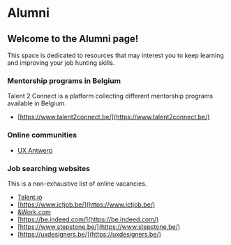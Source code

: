 # Alumni

## Welcome to the Alumni page!

This space is dedicated to resources that may interest you to keep learning and improving your job hunting skills.

### Mentorship programs in Belgium

Talent 2 Connect is a platform collecting different mentorship programs available in Belgium.

* [https://www.talent2connect.be/](https://www.talent2connect.be/)

### Online communities

* [UX Antwerp](https://www.uxantwerp.be/)

### Job searching websites

This is a non-exhaustive list of online vacancies.

* [Talent.io](https://www.talent.io/p/en-gb/home)
* [https://www.ictjob.be/](https://www.ictjob.be/)
* [&Work.com](https://andwork.com/vacatures/ict?filters=junior/belgie&distance=10&pagenr=1)
* [https://be.indeed.com/](https://be.indeed.com/)
* [https://www.stepstone.be/](https://www.stepstone.be/)
*  [https://uxdesigners.be/](https://uxdesigners.be/)

